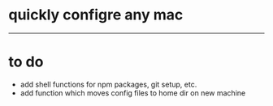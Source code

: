 # quickly configre any mac
---
# to do
- add shell functions for npm packages, git setup, etc.
- add function which moves config files to home dir on new machine
